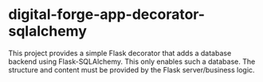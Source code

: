 # digital-forge-app-decorator-sqlalchemy

This project provides a simple Flask decorator that adds a database backend
using Flask-SQLAlchemy. This only enables such a database. The structure and
content must be provided by the Flask server/business logic.
